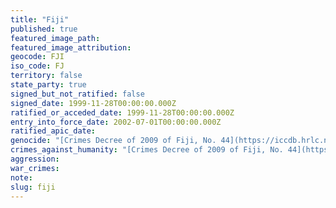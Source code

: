 ```yaml
---
title: "Fiji"
published: true
featured_image_path:
featured_image_attribution:
geocode: FJI
iso_code: FJ
territory: false
state_party: true
signed_but_not_ratified: false
signed_date: 1999-11-28T00:00:00.000Z
ratified_or_acceded_date: 1999-11-28T00:00:00.000Z
entry_into_force_date: 2002-07-01T00:00:00.000Z
ratified_apic_date:
genocide: "[Crimes Decree of 2009 of Fiji, No. 44](https://iccdb.hrlc.net/data/doc/543/keyword/46/)"
crimes_against_humanity: "[Crimes Decree of 2009 of Fiji, No. 44](https://iccdb.hrlc.net/data/doc/543/keyword/13/)"
aggression:
war_crimes:
note:
slug: fiji
---
```

